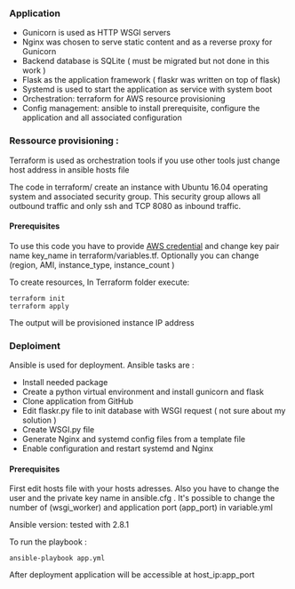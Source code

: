 
### Application

* Gunicorn is used as HTTP WSGI servers
* Nginx was chosen to serve static content and as a reverse proxy for Gunicorn
* Backend database is SQLite ( must be migrated but not done in this work )
* Flask as the application framework ( flaskr was written on top of flask)
* Systemd is used to start the application as service with system boot 
* Orchestration: terraform for AWS resource provisioning 
* Config management: ansible to install prerequisite, configure the application and all associated configuration 



### Ressource provisioning : 

Terraform is used as orchestration tools if you use other tools just change host address in ansible hosts file 

The code in terraform/ create an instance with Ubuntu 16.04 operating system and associated security group. This security group allows all outbound traffic and only ssh and TCP 8080 as inbound traffic.

#### Prerequisites 

To use this code you have to provide [AWS credential](https://www.terraform.io/docs/providers/aws/index.html) and change key pair name key_name in terraform/variables.tf. Optionally you can change  (region, AMI, instance_type, instance_count  )


To create resources, In Terraform folder execute:
```
terraform init 
terraform apply
```
The output will be provisioned instance IP address

### Deploiment 

Ansible is used for deployment. Ansible tasks are : 
- Install needed package 
- Create a python virtual environment and install gunicorn and flask
- Clone application from GitHub 
- Edit flaskr.py file to init database with WSGI request  ( not sure about my solution )
- Create WSGI.py file 
- Generate Nginx and systemd config files from a template file 
- Enable configuration and restart systemd  and Nginx 
	
	

#### Prerequisites

First edit hosts file with your hosts adresses. Also you have to change the user and the private key name in ansible.cfg . It's possible to change the number of  (wsgi_worker) and application port (app_port) in variable.yml 

Ansible version: tested with 2.8.1

To run the playbook :
```
ansible-playbook app.yml
```

After deployment application will be accessible at host_ip:app_port

